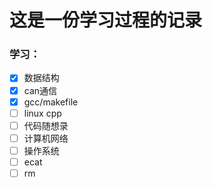 # 这是一份学习过程的记录

### 学习：

- [x] 数据结构
- [x] can通信
- [x] gcc/makefile
- [ ] linux cpp
- [ ] 代码随想录
- [ ] 计算机网络
- [ ] 操作系统
- [ ] ecat
- [ ] rm